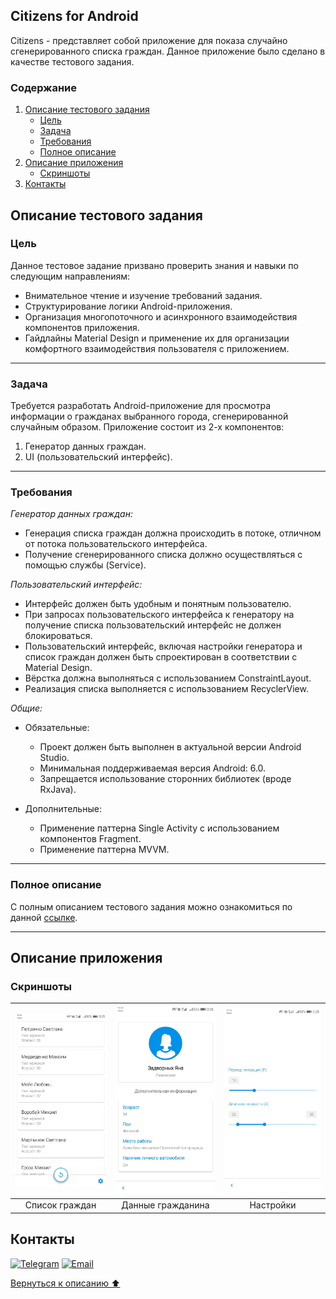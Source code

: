 ## Citizens for Android  <a name="paragraph0"></a>

Citizens - представляет собой приложение для показа случайно сгенерированного списка граждан. Данное приложение было сделано в качестве тестового задания.

### Содержание

1. [Описание тестового задания](#paragraph1)
    * [Цель](#subparagraph1-1)
    * [Задача](#subparagraph1-2)
    * [Требования](#subparagraph1-3)
    * [Полное описание](#subparagraph1-4)
2. [Описание приложения](#paragraph2)
    * [Скриншоты](#subparagraph2-1)
3. [Контакты](#paragraph3)
    
## Описание тестового задания <a name="paragraph1"></a>

### Цель <a name="subparagraph1-1"></a>

Данное тестовое задание призвано проверить знания и навыки по следующим направлениям:
* Внимательное чтение и изучение требований задания.
* Структурирование логики Android-приложения.
* Организация многопоточного и асинхронного взаимодействия компонентов
приложения.
* Гайдлайны Material Design и применение их для организации комфортного
взаимодействия пользователя с приложением.

***

### Задача <a name="subparagraph1-2"></a>

Требуется разработать Android-приложение для просмотра информации о гражданах
выбранного города, сгенерированной случайным образом.
Приложение состоит из 2-х компонентов:
1. Генератор данных граждан.
2. UI (пользовательский интерфейс).

***

### Требования <a name="subparagraph1-3"></a>

*Генератор данных граждан:*

* Генерация списка граждан должна происходить в потоке, отличном от потока
пользовательского интерфейса.
* Получение сгенерированного списка должно осуществляться с помощью службы
(Service).

*Пользовательский интерфейс:*

* Интерфейс должен быть удобным и понятным пользователю.
* При запросах пользовательского интерфейса к генератору на получение списка
пользовательский интерфейс не должен блокироваться.
* Пользовательский интерфейс, включая настройки генератора и список граждан
должен быть спроектирован в соответствии с Material Design.
* Вёрстка должна выполняться с использованием ConstraintLayout.
* Реализация списка выполняется с использованием RecyclerView.

*Общие:*

* Обязательные:
   * Проект должен быть выполнен в актуальной версии Android Studio.
   * Минимальная поддерживаемая версия Android: 6.0.
   * Запрещается использование сторонних библиотек (вроде RxJava).

* Дополнительные:
   * Применение паттерна Single Activity с использованием компонентов Fragment.
   * Применение паттерна MVVM.

***

### Полное описание <a name="subparagraph1-4"></a>

С полным описанием тестового задания можно ознакомиться по данной [ссылке].

[ссылке]: https://drive.google.com/file/d/1GgAKOxKFG26vKMeAWZ4Lyar0gLhgETOC/view?usp=sharing

***

## Описание приложения <a name="paragraph2"></a>

### Скриншоты <a name="subparagraph2-1"></a>

<div align="center">
   
| <img src="screenshots/screen1.jpg" width="250"> | <img src="screenshots/screen2.jpg" width="250"> | <img src="screenshots/screen3.jpg" width="250"> |
| :---------------------------------------------: | :---------------------------------------------: | :---------------------------------------------: |
| Список граждан                                  | Данные гражданина                               | Настройки                                       |
   
</div>

## Контакты <a name="paragraph3"></a>

[![Telegram](https://img.shields.io/badge/Telegram-2CA5E0?style=for-the-badge&logo=telegram&logoColor=white)](https://t.me/loskon)
[![Email](https://img.shields.io/badge/Gmail-D14836?style=for-the-badge&logo=gmail&logoColor=white)](mailto:andreyrochev23@gmail.com)


[Вернуться к описанию :arrow_up:](#paragraph0)
